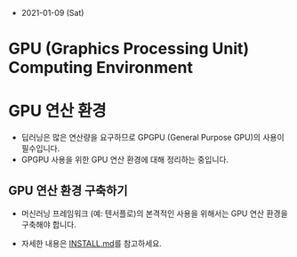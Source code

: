 * 2021-01-09 (Sat)

# GPU (Graphics Processing Unit) Computing Environment

# GPU 연산 환경

* 딥러닝은 많은 연산량을 요구하므로 GPGPU (General Purpose GPU)의 사용이 필수입니다.
* GPGPU 사용을 위한 GPU 연산 환경에 대해 정리하는 중입니다.

## GPU 연산 환경 구축하기

* 머신러닝 프레임워크 (예: 텐서플로)의 본격적인 사용을 위해서는 GPU 연산 환경을 구축해야 합니다. 

* 자세한 내용은 [INSTALL.md](INSTALL.md)를 참고하세요.
